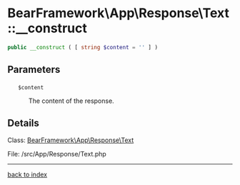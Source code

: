 # BearFramework\App\Response\Text::__construct

```php
public __construct ( [ string $content = '' ] )
```

## Parameters

&nbsp;&nbsp;&nbsp;&nbsp;&nbsp;&nbsp;`$content`

&nbsp;&nbsp;&nbsp;&nbsp;&nbsp;&nbsp;&nbsp;&nbsp;&nbsp;&nbsp;&nbsp;&nbsp;The content of the response.

## Details

Class: [BearFramework\App\Response\Text](bearframework.app.response.text.class.md)

File: /src/App/Response/Text.php

---

[back to index](index.md)

